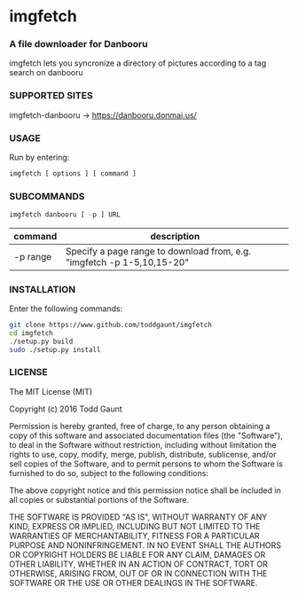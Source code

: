 imgfetch
========

### A file downloader for Danbooru

imgfetch lets you syncronize a directory of pictures according to a tag search on danbooru

### SUPPORTED SITES

imgfetch-danbooru -> https://danbooru.donmai.us/

### USAGE

Run by entering:
```python
imgfetch [ options ] [ command ] 
```

### SUBCOMMANDS

```python
imgfetch danbooru [ -p ] URL
```

| command | description |
| --- | --- |
| -p range | Specify a page range to download from, e.g. "imgfetch -p 1-5,10,15-20" |

#####

### INSTALLATION

Enter the following commands:
```sh
git clone https://www.github.com/toddgaunt/imgfetch
cd imgfetch
./setup.py build
sudo ./setup.py install
```

### LICENSE
The MIT License (MIT)

Copyright (c) 2016 Todd Gaunt

Permission is hereby granted, free of charge, to any person obtaining a copy of this software and associated documentation files (the "Software"), to deal in the Software without restriction, including without limitation the rights to use, copy, modify, merge, publish, distribute, sublicense, and/or sell copies of the Software, and to permit persons to whom the Software is furnished to do so, subject to the following conditions:

The above copyright notice and this permission notice shall be included in all copies or substantial portions of the Software.

THE SOFTWARE IS PROVIDED "AS IS", WITHOUT WARRANTY OF ANY KIND, EXPRESS OR IMPLIED, INCLUDING BUT NOT LIMITED TO THE WARRANTIES OF MERCHANTABILITY, FITNESS FOR A PARTICULAR PURPOSE AND NONINFRINGEMENT. IN NO EVENT SHALL THE AUTHORS OR COPYRIGHT HOLDERS BE LIABLE FOR ANY CLAIM, DAMAGES OR OTHER LIABILITY, WHETHER IN AN ACTION OF CONTRACT, TORT OR OTHERWISE, ARISING FROM, OUT OF OR IN CONNECTION WITH THE SOFTWARE OR THE USE OR OTHER DEALINGS IN THE SOFTWARE.

